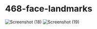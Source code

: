 # 468-face-landmarks

![Screenshot (18)](https://user-images.githubusercontent.com/67665701/125428481-0e1344f5-dec4-4e58-a618-6cb0b7a7c75f.png)
![Screenshot (19)](https://user-images.githubusercontent.com/67665701/125428495-a215a1c4-da25-4624-a2c5-af50c5972394.png)
